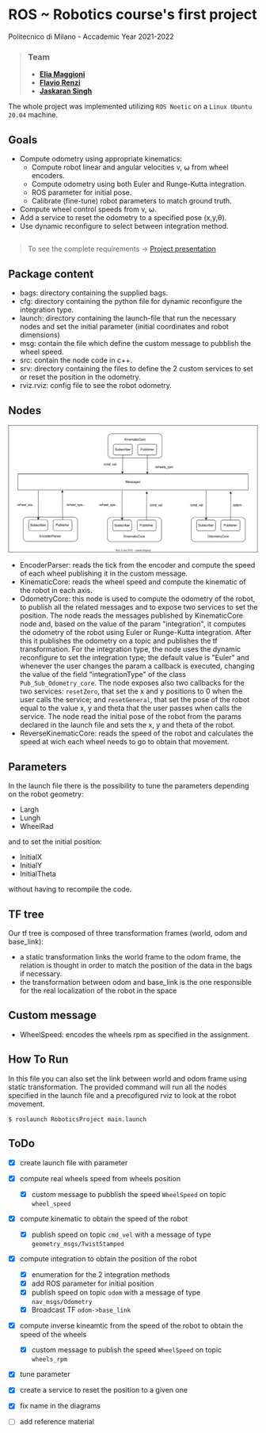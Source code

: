 # ROS ~ Robotics course's first project
Politecnico di Milano - Accademic Year 2021-2022

>### Team
>* [__Elia Maggioni__](https://github.com/Eliaxie)
>* [__Flavio Renzi__](https://github.com/FlavioRenzi)
>* [__Jaskaran Singh__](https://github.com/zJaska)

The whole project was implemented utilizing `ROS Noetic` on a `Linux Ubuntu 20.04` machine.

## Goals
- Compute odometry using appropriate kinematics:
    - Compute robot linear and angular velocities v, ⍵ from wheel encoders.
    - Compute odometry using both Euler and Runge-Kutta integration.
    - ROS parameter for initial pose.
    - Calibrate (fine-tune) robot parameters to match ground truth.
- Compute wheel control speeds from v, ⍵.
- Add a service to reset the odometry to a specified pose (x,y,θ).
- Use dynamic reconfigure to select between integration method.

##
> To see the complete requirements -> [Project presentation](Project1.pdf)


## Package content
- bags: directory containing the supplied bags.
- cfg: directory containing the python file for dynamic reconfigure the integration type.
- launch: directory containing the launch-file that run the necessary nodes and set the initial parameter (initial coordinates and robot dimensions)
- msg: contain the file which define the custom message to pubblish the wheel speed.
- src: contain the node code in c++.
- srv: directory containing the files to define the 2 custom services to set or reset the position in the odometry.
- rviz.rviz: config file to see the robot odometry.

## Nodes
![BlockDiagram](./BlockDiagram.drawio.svg)
- EncoderParser: reads the tick from the encoder and compute the speed of each wheel publishing it in the custom message.
- KinematicCore: reads the wheel speed and compute the kinematic of the robot in each axis.
- OdometryCore: 
this node is used to compute the odometry of the robot, to publish all the related messages and to expose two services to set the position.
The node reads the messages published by KinematicCore node and, based on the value of the param "integration",
it computes the odometry of the robot using Euler or Runge-Kutta integration. After this it publishes the odometry on a topic and publishes the tf transformation.
For the integration type, the node uses the dynamic reconfigure to set the integration type; the default value is "Euler"
and whenever the user changes the param a callback is executed, changing the value of the field "integrationType" of the class `Pub_Sub_Odometry_core`.
The node exposes also two callbacks for the two services: `resetZero`, that set the x and y positions to 0 when the user calls the service;
and `resetGeneral`, that set the pose of the robot equal to the value x, y and theta that the user passes when calls the service.
The node read the initial pose of the robot from the params declared in the launch file and sets the x, y and theta of the robot.
- ReverseKinematicCore: reads the speed of the robot and calculates the speed at wich each wheel needs to go to obtain that movement.



## Parameters
In the launch file there is the possibility to tune the parameters depending on the robot geometry:
- Largh
- Lungh
- WheelRad

and to set the initial position:
- InitialX
- InitialY
- InitialTheta

without having to recompile the code.

## TF tree
Our tf tree is composed of three transformation frames (world, odom and base_link):
- a static transformation links the world frame to the odom frame, the relation is thought in order to match the position of the data in the bags if necessary.
- the transformation between odom and base_link is the one responsible for the real localization of the robot in the space

## Custom message
- WheelSpeed: encodes the wheels rpm as specified in the assignment.

## How To Run

In this file you can also set the link between world and odom frame using static transformation.
The provided command will run all the nodes specified in the launch file and a precofigured rviz to look at the robot movement.

```console
$ roslaunch RoboticsProject main.launch
```

## ToDo
- [x] create launch file with parameter
- [x] compute real wheels speed from wheels position
    - [x] custom message to pubblish the speed `WheelSpeed`  on topic `wheel_speed`
- [x] compute kinematic to obtain the speed of the robot
    - [x] publish speed on topic `cmd_vel` with a message of type `geometry_msgs/TwistStamped`
- [x] compute integration to obtain the position of the robot
    - [x] enumeration for the 2 integration methods
    - [x] add ROS parameter for initial position
    - [x] publish speed on topic `odom` with a message of type `nav_msgs/Odometry`
    - [x] Broadcast TF `odom->base_link`
- [x] compute inverse kineamtic from the speed of the robot to obtain the speed of the wheels
    - [x] custom message to publish the speed `WheelSpeed` on topic `wheels_rpm` 
- [x] tune parameter
- [x] create a service to reset the position to a given one
- [x] fix name in the diagrams
- [ ] add reference material


